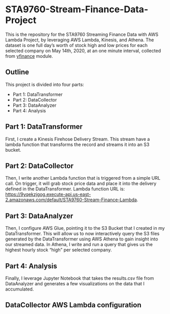 # STA9760-Stream-Finance-Data-Project
This is the repository for the STA9760 Streaming Finance Data with AWS Lambda Project, by leveraging AWS Lambda, Kinesis, and Athena. The dataset is one full day’s worth of stock high and low prices for each selected company on May 14th, 2020, at an one minute interval, collected from [yfinance](https://pypi.org/project/yfinance/) module.

## Outline
This project is divided into four parts:
- Part 1: DataTransformer
- Part 2: DataCollector
- Part 3: DataAnalyzer
- Part 4: Analysis

## Part 1: DataTransformer
First, I create a Kinesis Firehose Delivery Stream. This stream have a lambda function that transforms the record and streams it into an S3 bucket. 

## Part 2: DataCollector
Then, I write another Lambda function that is triggered from a simple URL call. On trigger, it will grab stock price data and place it into the delivery defined in the DataTransformer. Lambda function URL is: https://9yqekzjgog.execute-api.us-east-2.amazonaws.com/default/STA9760-Stream-Finance-Lambda.

## Part 3: DataAnalyzer
Then, I configure AWS Glue, pointing it to the S3 Bucket that I created in my DataTransformer. This will allow us to now interactively query the S3 files generated by the DataTransformer using AWS Athena to gain insight into our streamed data. In Athena, I write and run a query that gives us the highest hourly stock “high” per selected company.

## Part 4: Analysis
Finally, I leverage Jupyter Notebook that takes the results.csv file from DataAnalyzer and generates a few visualizations on the data that I accumulated. 

## DataCollector AWS Lambda configuration 
